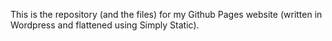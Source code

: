 This is the repository (and the files) for my Github Pages website (written in Wordpress and flattened using Simply Static).
